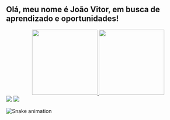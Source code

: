 ## Olá, meu nome é João Vitor, em busca de aprendizado e oportunidades!

<div align="center">
  <a href="https://github.com/joaovmorais">
  <img height="179em" src="https://github-readme-stats.vercel.app/api?username=joaovmorais&show_icons=true&theme=github_dark&include_all_commits=true&count_private=true"/>
  <img height="179em" src="https://github-readme-stats.vercel.app/api/top-langs/?username=joaovmorais&layout=compact&langs_count=7&theme=github_dark"/>
</div>
   
  <div>
   <a href= https://img.shields.io/badge/Java-ED8B00?style=for-the-badge&logo=java&logoColor=white
  ##
  
<div>
  <a href="https://instagram.com/joao_v_morais" target="_blank"><img src="https://img.shields.io/badge/-Instagram-%23E4405F?style=for-the-badge&logo=instagram&logoColor=white" target="_blank"></a>
  <a href = "mailto:joaovitor3244@gmail.com"><img src="https://img.shields.io/badge/-Gmail-%23333?style=for-the-badge&logo=gmail&logoColor=white" target="_blank"></a>
  </div>
   
   
   
![Snake animation](https://github.com/joaovmorais/joaovmorais/blob/output/github-contribution-grid-snake.svg)
 
